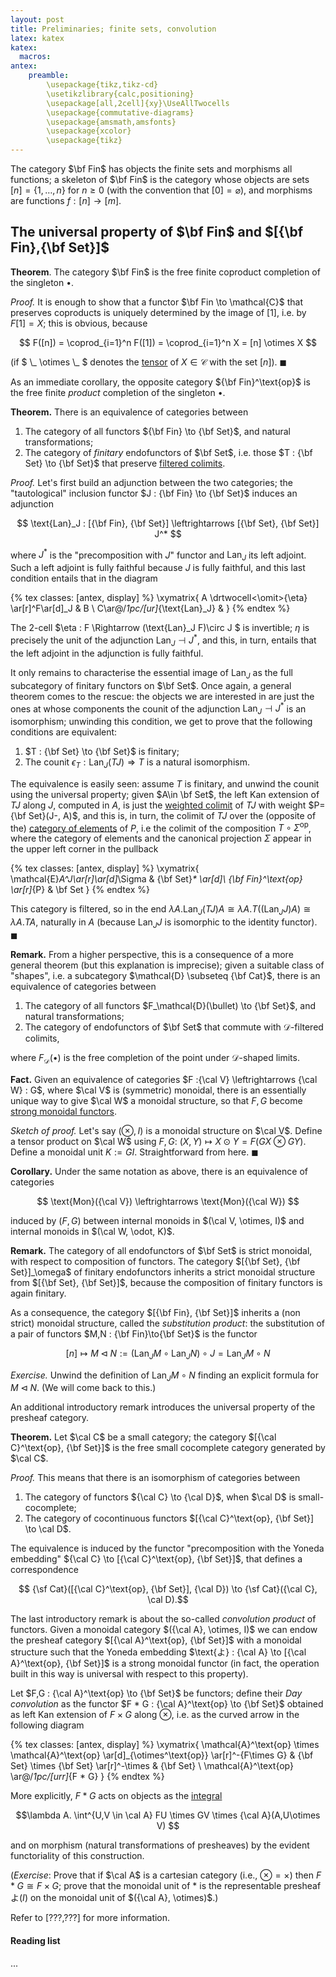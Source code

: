 ```yaml
---
layout: post
title: Preliminaries; finite sets, convolution
latex: katex
katex:
  macros:
antex:
    preamble:
        \usepackage{tikz,tikz-cd}
        \usetikzlibrary{calc,positioning}
        \usepackage[all,2cell]{xy}\UseAllTwocells
        \usepackage{commutative-diagrams}
        \usepackage{amsmath,amsfonts}
        \usepackage{xcolor}
        \usepackage{tikz}
---
```



The category $\bf Fin$ has objects the finite sets and morphisms all functions; a skeleton of $\bf Fin$ is the category whose objects are sets $[n]=\{1,\dots,n\}$ for $n\ge 0$ (with the convention that $[0]=\varnothing$), and morphisms are functions $f : [n] \to [m]$.

## The universal property of $\bf Fin$ and $[{\bf Fin},{\bf Set}]$

**Theorem**. The category $\bf Fin$ is the free finite coproduct completion of the singleton $\bullet$.

*Proof.* It is enough to show that a functor $\bf Fin \to \mathcal{C}$ that preserves coproducts is uniquely determined by the image of $[1]$, i.e. by $F[1]=X$; this is obvious, because

$$ F([n]) = \coprod_{i=1}^n F([1]) = \coprod_{i=1}^n X = [n] \otimes X $$

(if $ \\_ \otimes \\_ $ denotes the [tensor]() of $X\in\mathcal{C}$ with the set $[n]$). $\blacksquare$

As an immediate corollary, the opposite category ${\bf Fin}^\text{op}$ is the free finite *product* completion of the singleton $\bullet$.

**Theorem.** There is an equivalence of categories between

1. The category of all functors ${\bf Fin} \to {\bf Set}$, and natural transformations;
2. The category of *finitary* endofunctors of $\bf Set$, i.e. those $T : {\bf Set} \to {\bf Set}$ that preserve [filtered colimits]().

*Proof.* Let's first build an adjunction between the two categories; the "tautological" inclusion functor $J : {\bf Fin} \to {\bf Set}$ induces an adjunction

$$ \text{Lan}_J : [{\bf Fin}, {\bf Set}] \leftrightarrows [{\bf Set}, {\bf Set}] J^* $$

where $J^*$ is the "precomposition with $J$" functor and $\text{Lan}_J$ its left adjoint. Such a left adjoint is fully faithful because $J$ is fully faithful, and this last condition entails that in the diagram

{% tex classes: [antex, display] %}
\xymatrix{
  A \drtwocell<\omit>{\eta} \ar[r]^F\ar[d]_J & B \\
  C\ar@/_1pc/[ur]_{\text{Lan}_J} &
}
{% endtex %}

The 2-cell $\eta : F \Rightarrow (\text{Lan}_J F)\circ J $ is invertible; $\eta$ is precisely the unit of the adjunction $\text{Lan}_J \dashv J^*$, and this, in turn, entails that the left adjoint in the adjunction is fully faithful.

It only remains to characterise the essential image of $\text{Lan}_J$ as the full subcategory of finitary functors on $\bf Set$. Once again, a general theorem comes to the rescue: the objects we are interested in are just the ones at whose components the counit of the adjunction $\text{Lan}_J \dashv J^*$ is an isomorphism; unwinding this condition, we get to prove that the following conditions are equivalent:

1. $T : {\bf Set} \to {\bf Set}$ is finitary;
2. The counit $\epsilon_T : \text{Lan}_J(TJ) \Rightarrow T$ is a natural isomorphism.

The equivalence is easily seen: assume $T$ is finitary, and unwind the counit using the universal property; given $A\in \bf Set$, the left Kan extension of $TJ$ along $J$, computed in $A$, is just the [weighted colimit]() of $TJ$ with weight $P={\bf Set}(J-, A)$, and this is, in turn, the colimit of $TJ$ over the (opposite of the) [category of elements]() of $P$, i.e the colimit of the composition $T \circ \Sigma^\text{op}$, where the category of elements and the canonical projection $\Sigma$ appear in the upper left corner in the pullback

{% tex classes: [antex, display] %}
\xymatrix{
  \mathcal{E}_A^J\ar[r]\ar[d]_\Sigma & {\bf Set}_* \ar[d]\\
  {\bf Fin}^\text{op} \ar[r]_{P} & \bf Set
}
{% endtex %}

This category is filtered, so in the end $\lambda A.\text{Lan}_J(TJ)A\cong \lambda A.T((\text{Lan}_J J)A)\cong \lambda A.TA$, naturally in $A$ (because $\text{Lan}_JJ$ is isomorphic to the identity functor). $\blacksquare$

**Remark.** From a higher perspective, this is a consequence of a more general theorem (but this explanation is imprecise); given a suitable class of "shapes", i.e. a subcategory $\mathcal{D} \subseteq {\bf Cat}$, there is an equivalence of categories between

1. The category of all functors $F_\mathcal{D}(\bullet) \to {\bf Set}$, and natural transformations;
2. The category of endofunctors of $\bf Set$ that commute with $\mathcal{D}$-filtered colimits,

where $F_\mathcal{D}(\bullet)$ is the free completion of the point under $\mathcal{D}$-shaped limits.

**Fact.** Given an equivalence of categories $F :{\cal V} \leftrightarrows {\cal W} : G$, where $\cal V$ is (symmetric) monoidal, there is an essentially unique way to give $\cal W$ a monoidal structure, so that $F,G$ become [strong monoidal functors]().

*Sketch of proof.* Let's say $(\otimes, I)$ is a monoidal structure on $\cal V$. Define a tensor product on $\cal W$ using $F,G$: $(X,Y)\mapsto X\odot Y= F(GX \otimes GY)$. Define a monoidal unit $K:= GI$. Straightforward from here. $\blacksquare$

**Corollary.** Under the same notation as above, there is an equivalence of categories

$$ \text{Mon}({\cal V}) \leftrightarrows \text{Mon}({\cal W}) $$

induced by $(F,G)$ between internal monoids in $(\cal V, \otimes, I)$ and internal monoids in $(\cal W, \odot, K)$.

**Remark.** The category of all endofunctors of $\bf Set$ is strict monoidal, with respect to composition of functors. The category $[{\bf Set}, {\bf Set}]_\omega$ of finitary endofunctors inherits a strict monoidal structure from $[{\bf Set}, {\bf Set}]$, because the composition of finitary functors is again finitary.

As a consequence, the category $[{\bf Fin}, {\bf Set}]$ inherits a (non strict) monoidal structure, called the *substitution product*: the substitution of a pair of functors $M,N : {\bf Fin}\to{\bf Set}$ is the functor

$$ [n] \mapsto M \triangleleft N := (\text{Lan}_J M \circ \text{Lan}_J N) \circ J = \text{Lan}_J M \circ N$$

*Exercise.* Unwind the definition of $\text{Lan}_J M \circ N$ finding an explicit formula for $M\triangleleft N$. (We will come back to this.)

An additional introductory remark introduces the universal property of the presheaf category.

**Theorem.** Let $\cal C$ be a small category; the category $[{\cal C}^\text{op}, {\bf Set}]$ is the free small cocomplete category generated by $\cal C$.

*Proof.* This means that there is an isomorphism of categories between

1. The category of functors ${\cal C} \to {\cal D}$, when $\cal D$ is small-cocomplete;
2. The category of cocontinuous functors $[{\cal C}^\text{op}, {\bf Set}] \to \cal D$.

The equivalence is induced by the functor "precomposition with the Yoneda embedding" ${\cal C} \to [{\cal C}^\text{op}, {\bf Set}]$, that defines a correspondence

$$ {\sf Cat}([{\cal C}^\text{op}, {\bf Set}], {\cal D}) \to {\sf Cat}({\cal C}, \cal D).$$

The last introductory remark is about the so-called *convolution product* of functors. Given a monoidal category $({\cal A}, \otimes, I)$ we can endow the presheaf category $[{\cal A}^\text{op}, {\bf Set}]$ with a monoidal structure such that the Yoneda embedding $\text{よ} : {\cal A} \to [{\cal A}^\text{op}, {\bf Set}]$ is a strong monoidal functor (in fact, the operation built in this way is universal with respect to this property).

Let $F,G : {\cal A}^\text{op} \to {\bf Set}$ be functors; define their *Day convolution* as the functor $F * G : {\cal A}^\text{op} \to {\bf Set}$ obtained as left Kan extension of $F\times G$ along $\otimes$, i.e. as the curved arrow in the following diagram

{% tex classes: [antex, display] %}
\xymatrix{
  \mathcal{A}^\text{op} \times \mathcal{A}^\text{op} \ar[d]_{\otimes^\text{op}} \ar[r]^-{F\times G} & {\bf Set} \times {\bf Set} \ar[r]^-\times & {\bf Set} \\
  \mathcal{A}^\text{op} \ar@/_1pc/[urr]_{F * G}
}
{% endtex %}

More explicitly, $F * G$ acts on objects as the [integral]()

$$\lambda A. \int^{U,V \in \cal A} FU \times GV \times {\cal A}(A,U\otimes V) $$

and on morphism (natural transformations of presheaves) by the evident functoriality of this construction.

(*Exercise*: Prove that if $\cal A$ is a cartesian category (i.e., $\otimes = \times$) then $F * G \cong F\times G$; prove that the monoidal unit of $*$ is the representable presheaf $\text{よ}(I)$ on the monoidal unit of $({\cal A}, \otimes)$.)

Refer to [???,???] for more information.

#### Reading list

...